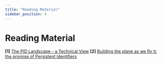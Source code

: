 ```yaml
---
title: "Reading Material"
sidebar_position: 4
---
```

# Reading Material

**[1]** [The PID Landscape - a Technical View](https://zenodo.org/records/11108203)
**[2]** [Building the plane as we fly it: the promise of Persistent Identifiers](https://zenodo.org/records/7258286)
